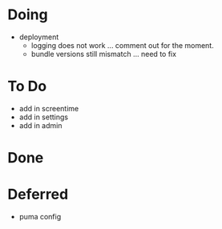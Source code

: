 # Doing
- deployment
  - logging does not work ... comment out for the moment.
  - bundle versions still mismatch ... need to fix

# To Do
- add in screentime
- add in settings
- add in admin

# Done

# Deferred
- puma config

